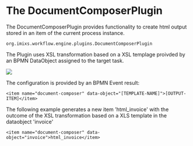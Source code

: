 # The DocumentComposerPlugin

The DocumentComposerPlugin provides functionality to create html output stored in an item of the current process instance.

    org.imixs.workflow.engine.plugins.DocumentComposerPlugin
 
The Plugin uses XSL transformation based on a XSL templage proivded by an BPMN DataObject assigned to the target task.

<img src="../../images/modelling/example_12.png"/> 
 
The configuration is provided by an BPMN Event result:

	<item name="document-composer" data-object="[TEMPLATE-NAME]">[OUTPUT-ITEM]</item>

 
 The following example generates a new item 'html_invoice' with the outcome of the XSL transformation based on a XLS template in the dataobject 'invoice'
 

	<item name="document-composer" data-object="invoice">html_invoice</item>
 